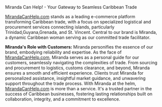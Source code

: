 Miranda Can Help! - Your Gateway to Seamless Caribbean Trade 

[MirandaCanHelp.com](https://mirandacanhelp.com) stands as a leading e-commerce platform transforming Caribbean trade, with a focus on specialized logistical and procurement services connecting islands, particularly Trinidad,Guyana,Grenada, and St. Vincent. Central to our brand is Miranda, a dynamic Caribbean woman serving as our committed trade facilitator.

**Miranda's Role with Customers:**
Miranda personifies the essence of our brand, embodying reliability and expertise. As the face of [MirandaCanHelp.com](https://mirandacanhelp.com), Miranda serves as a personal guide for our customers, seamlessly navigating the complexities of trade. From sourcing and procurement to logistics, customs clearance, and beyond, Miranda ensures a smooth and efficient experience. 
Clients trust Miranda for personalized assistance, insightful market guidance, and unwavering support throughout the trade process. 
With Miranda at the helm, [MirandaCanHelp.com](https://mirandacanhelp.com) is more than a service. It's a trusted partner in the success of Caribbean businesses, fostering lasting relationships built on collaboration, integrity, and a commitment to excellence.
